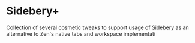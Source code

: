 
# Sidebery+

Collection of several cosmetic tweaks to support usage of Sidebery as an alternative to Zen's native tabs and workspace implementati